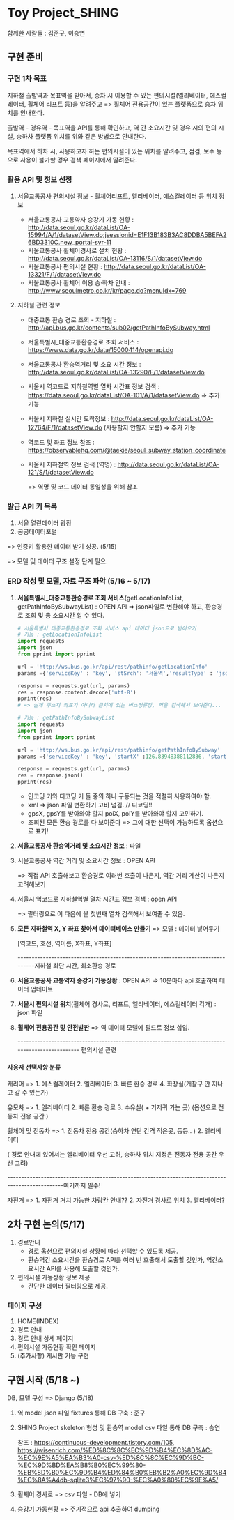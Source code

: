 # Toy Project_SHING

함께한 사람들 : 김준구, 이승연



## 구현 준비

### 구현 1차 목표

지하철 출발역과 목표역을 받아서, 승차 시 이용할 수 있는 편의시설(엘리베이터, 에스컬레이터, 휠체어 리프트 등)을 알려주고 => 휠체어 전용공간이 있는 플랫폼으로 승차 위치를 안내한다.

출발역 - 경유역 - 목표역을 API를 통해 확인하고, 역 간 소요시간 및 경유 시의 편의 시설, 승하차 플랫폼 위치를 위와 같은 방법으로 안내한다.

목표역에서 하차 시, 사용하고자 하는 편의시설이 있는 위치를 알려주고, 점검, 보수 등으로 사용이 불가할 경우 검색 페이지에서 알려준다.



### 활용 API 및 정보 선정

1. 서울교통공사 편의시설 정보 - 휠체어리프트, 엘리베이터, 에스컬레이터 등 위치 정보
   - 서울교통공사 교통약자 승강기 가동 현황 : http://data.seoul.go.kr/dataList/OA-15994/A/1/datasetView.do;jsessionid=E1F13B183B3AC8DDBA5BEFA26BD3310C.new_portal-svr-11
   - 서울교통공사 휠체어경사로 설치 현황 : http://data.seoul.go.kr/dataList/OA-13116/S/1/datasetView.do
   - 서울교통공사 편의시설 현황 : http://data.seoul.go.kr/dataList/OA-13321/F/1/datasetView.do
   - 서울교통공사 휠체어 이용 승·하차 안내 : http://www.seoulmetro.co.kr/kr/page.do?menuIdx=769
   
2. 지하철 관련 정보
   - 대중교통 환승 경로 조회 - 지하철 : http://api.bus.go.kr/contents/sub02/getPathInfoBySubway.html
   
   - 서울특별시_대중교통환승경로 조회 서비스 : https://www.data.go.kr/data/15000414/openapi.do
   
   - 서울교통공사 환승역거리 및 소요 시간 정보 : http://data.seoul.go.kr/dataList/OA-13290/F/1/datasetView.do
   
   - 서울시 역코드로 지하철역별 열차 시간표 정보 검색 : https://data.seoul.go.kr/dataList/OA-101/A/1/datasetView.do => 추가 기능
   
   - 서울시 지하철 실시간 도착정보 : http://data.seoul.go.kr/dataList/OA-12764/F/1/datasetView.do (사용할지 안할지 모름) => 추가 기능
   
   - 역코드 및 좌표 정보 참조 :  https://observablehq.com/@taekie/seoul_subway_station_coordinate
   
   - 서울시 지하철역 정보 검색 (역명) : http://data.seoul.go.kr/dataList/OA-121/S/1/datasetView.do
   
     => 역명 및 코드 데이터 통일성을 위해 참조



### 발급 API 키 목록

1. 서울 열린데이터 광장
2. 공공데이터포털



=> 인증키 활용한 데이터 받기 성공. (5/15)

=> 모델 및 데이터 구조 설정 단계 필요.



### ERD 작성 및 모델, 자료 구조 파악 (5/16 ~ 5/17)

1. **서울특별시_대중교통환승경로 조회 서비스**(getLocationInfoList, getPathInfoBySubwayList) : OPEN API => json파일로 변환해야 하고, 환승경로 조회 및 총 소요시간 알 수 있다.

   ```python
   # 서울특별시 대중교통환승경로 조회 서비스 api 데이터 json으로 받아오기
   # 기능 : getLocationInfoList
   import requests
   import json
   from pprint import pprint
   
   url = 'http://ws.bus.go.kr/api/rest/pathinfo/getLocationInfo'
   params ={'serviceKey' : 'key', 'stSrch': '서울역','resultType' : 'json' }
   
   response = requests.get(url, params)
   res = response.content.decode('utf-8')
   pprint(res)
   # => 실제 주소지 좌표가 아니라 근처에 있는 버스정류장, 역을 검색해서 보여준다...
   
   # 기능 : getPathInfoBySubwayList
   import requests
   import json
   from pprint import pprint
   
   url = 'http://ws.bus.go.kr/api/rest/pathinfo/getPathInfoBySubway'
   params ={'serviceKey' : 'key', 'startX' :126.83948388112836, 'startY' : 37.558210971753226, 'endX' : 127.01460762172958, 'endY' : 37.57250, 'resultType' : 'json' }
   
   response = requests.get(url, params)
   res = response.json()
   pprint(res)
   ```

   - 인코딩 키와 디코딩 키 둘 중의 하나 구동되는 것을 적절히 사용하여야 함.
   - xml => json 파일 변환하기 고비 넘김. // 디코딩!!
   - gpsX, gpsY를 받아와야 할지 poiX, poiY를 받아와야 할지 고민하기.
   - 조회된 모든 환승 경로를 다 보여준다 => 그에 대한 선택이 가능하도록 옵션으로 표기!

2. **서울교통공사 환승역거리 및 소요시간 정보** : 파일

3. 서울교통공사 역간 거리 및 소요시간 정보 : OPEN API 

   => 직접 API 호출해보고 환승경로 여러번 호출이 나은지, 역간 거리 계산이 나은지 고려해보기

4. 서울시 역코드로 지하철역별 열차 시간표 정보 검색 :  open API 

   => 필터링으로 이 다음에 올 첫번째 열차 검색해서 보여줄 수 있음.

5. **모든 지하철역 X, Y 좌표 찾아서 데이터베이스 만들기** => 모델 : 데이터 넣어두기

   [역코드, 호선, 역이름, X좌표, Y좌표]

   --------------------------------------------------------------------------------지하철 최단 시간, 최소환승 경로 

5. **서울교통공사 교통약자 승강기 가동상황** : OPEN API => 10분마다 api 호출하여 데이터 업데이트

7. **서울시 편의시설 위치**(휠체어 경사로, 리프트, 엘리베이터, 에스컬레이터 각개) : json 파일

8. **휠체어 전용공간 및 안전발판** => 역 데이터 모델에 필드로 정보 삽입.

   ------------------------------------------------------------------------------------------------ 편의시설 관련



#### 사용자 선택사항 분류 

캐리어 => 1. 에스컬레이터 2. 엘리베이터 3. 빠른 환승 경로 4. 화장실(개찰구 안 지나고 갈 수 있는가)

유모차 => 1. 엘리베이터 2. 빠른 환승 경로 3. 수유실( + 기저귀 가는 곳)  (옵션으로 전동차 전용 공간 )

휠체어 및 전동차 => 1. 전동차 전용 공간(승하차 연단 간격 적은곳, 등등.. ) 2. 엘리베이터

( 경로 안내에 있어서는 엘리베이터 우선 고려, 승하차 위치 지정은 전동자 전용 공간 우선 고려)

--------------------------------------------------------------------------------------------------여기까지 필수!

자전거 => 1. 자전거 거치 가능한 차량칸 안내?? 2. 자전거 경사로 위치 3. 엘리베이터?





## 2차 구현 논의(5/17)

1. 경로안내
   - 경로 옵션으로 편의시설 상황에 따라 선택할 수 있도록 제공.
   - 환승역간 소요시간을 환승경로 API를 여러 번 호출해서 도출할 것인가, 역간소요시간 API를 사용해 도출할 것인가.
2. 편의시설 가동상황 정보 제공
   - 간단한 데이터 필터링으로 제공.



### 페이지 구성

1. HOME(INDEX)
2. 경로 안내
3. 경로 안내 상세 페이지
4. 편의시설 가동현황 확인 페이지
5. (추가사항) 게시판 기능 구현



## 구현 시작 (5/18 ~)

DB, 모델 구성 => Django (5/18)

1. 역 model  json 파일 fixtures 통해 DB 구축 : 준구

2. SHING Project skeleton 형성 및 환승역 model csv 파일 통해 DB 구축 : 승연

   참조 : https://continuous-development.tistory.com/105, https://wisenrich.com/%ED%8C%8C%EC%9D%B4%EC%8D%AC-%EC%9E%A5%EA%B3%A0-csv-%ED%8C%8C%EC%9D%BC-%EC%9D%BD%EA%B8%B0%EC%99%80-%EB%8D%B0%EC%9D%B4%ED%84%B0%EB%B2%A0%EC%9D%B4%EC%8A%A4db-sqlite3%EC%97%90-%EC%A0%80%EC%9E%A5/
   
3. 휠체어 경사로 => csv 파일 - DB에 넣기

4. 승강기 가동현황 => 주기적으로 api 추출하여 dumping